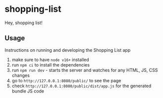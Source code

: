 # shopping-list

Hey, shopping list!

## Usage

Instructions on running and developing the Shopping List app

1. make sure to have `node v16+` installed
2. run `npm ci` to install the dependencies
3. run `npm run dev` - starts the server and watches for any HTML, JS, CSS changes
4. go to `http://127.0.0.1:8080/public/` to see the page
5. check `http://127.0.0.1:8080/public/dist/app.js` for the generated bundle JS code
